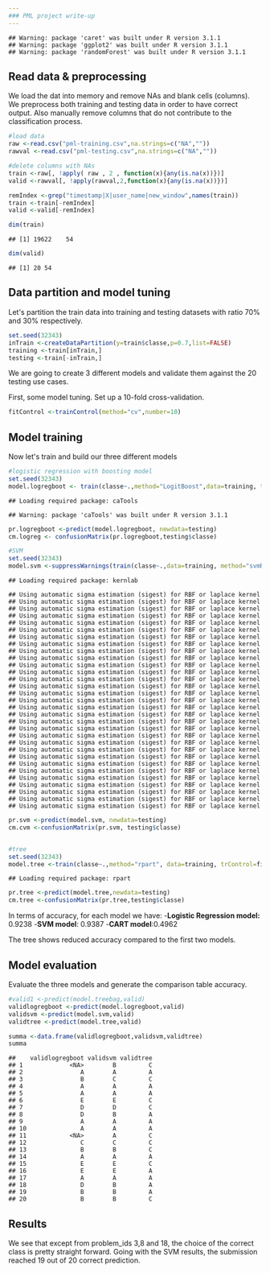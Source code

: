 ```yaml
---
### PML project write-up
---
```



```
## Warning: package 'caret' was built under R version 3.1.1
## Warning: package 'ggplot2' was built under R version 3.1.1
## Warning: package 'randomForest' was built under R version 3.1.1
```

## Read data & preprocessing
We load the dat into memory and remove NAs and blank cells (columns). We preprocess both training and testing data in order to have correct output. Also manually remove columns that do not contribute to the classification process.         


```r
#load data
raw <-read.csv("pml-training.csv",na.strings=c("NA",""))
rawval <-read.csv("pml-testing.csv",na.strings=c("NA",""))

#delete columns with NAs
train <-raw[, !apply( raw , 2 , function(x){any(is.na(x))})]
valid <-rawval[, !apply(rawval,2,function(x){any(is.na(x))})]

remIndex <-grep("timestamp|X|user_name|new_window",names(train))
train <-train[-remIndex]
valid <-valid[-remIndex]

dim(train)
```

```
## [1] 19622    54
```

```r
dim(valid)
```

```
## [1] 20 54
```

## Data partition and model tuning
Let's partition the train data into training and testing datasets with ratio 70% and 30% respectively.        


```r
set.seed(32343)
inTrain <-createDataPartition(y=train$classe,p=0.7,list=FALSE)
training <-train[inTrain,]
testing <-train[-inTrain,]
```

We are going to create 3 different models and validate them   against the 20 testing use cases. 

First, some model tuning. Set up a 10-fold cross-validation.


```r
fitControl <-trainControl(method="cv",number=10)
```

## Model training

Now let's train and build our three different models


```r
#logistic regression with boosting model
set.seed(32343)
model.logregboot <- train(classe~.,method="LogitBoost",data=training, trControl=fitControl)
```

```
## Loading required package: caTools
```

```
## Warning: package 'caTools' was built under R version 3.1.1
```

```r
pr.logregboot <-predict(model.logregboot, newdata=testing)
cm.logreg <- confusionMatrix(pr.logregboot,testing$classe)

#SVM 
set.seed(32343)
model.svm <-suppressWarnings(train(classe~.,data=training, method="svmRadialCost", trControl=fitControl))
```

```
## Loading required package: kernlab
```

```
## Using automatic sigma estimation (sigest) for RBF or laplace kernel 
## Using automatic sigma estimation (sigest) for RBF or laplace kernel 
## Using automatic sigma estimation (sigest) for RBF or laplace kernel 
## Using automatic sigma estimation (sigest) for RBF or laplace kernel 
## Using automatic sigma estimation (sigest) for RBF or laplace kernel 
## Using automatic sigma estimation (sigest) for RBF or laplace kernel 
## Using automatic sigma estimation (sigest) for RBF or laplace kernel 
## Using automatic sigma estimation (sigest) for RBF or laplace kernel 
## Using automatic sigma estimation (sigest) for RBF or laplace kernel 
## Using automatic sigma estimation (sigest) for RBF or laplace kernel 
## Using automatic sigma estimation (sigest) for RBF or laplace kernel 
## Using automatic sigma estimation (sigest) for RBF or laplace kernel 
## Using automatic sigma estimation (sigest) for RBF or laplace kernel 
## Using automatic sigma estimation (sigest) for RBF or laplace kernel 
## Using automatic sigma estimation (sigest) for RBF or laplace kernel 
## Using automatic sigma estimation (sigest) for RBF or laplace kernel 
## Using automatic sigma estimation (sigest) for RBF or laplace kernel 
## Using automatic sigma estimation (sigest) for RBF or laplace kernel 
## Using automatic sigma estimation (sigest) for RBF or laplace kernel 
## Using automatic sigma estimation (sigest) for RBF or laplace kernel 
## Using automatic sigma estimation (sigest) for RBF or laplace kernel 
## Using automatic sigma estimation (sigest) for RBF or laplace kernel 
## Using automatic sigma estimation (sigest) for RBF or laplace kernel 
## Using automatic sigma estimation (sigest) for RBF or laplace kernel 
## Using automatic sigma estimation (sigest) for RBF or laplace kernel 
## Using automatic sigma estimation (sigest) for RBF or laplace kernel 
## Using automatic sigma estimation (sigest) for RBF or laplace kernel 
## Using automatic sigma estimation (sigest) for RBF or laplace kernel 
## Using automatic sigma estimation (sigest) for RBF or laplace kernel 
## Using automatic sigma estimation (sigest) for RBF or laplace kernel 
## Using automatic sigma estimation (sigest) for RBF or laplace kernel
```

```r
pr.svm <-predict(model.svm, newdata=testing)
cm.cvm <-confusionMatrix(pr.svm, testing$classe)


#tree
set.seed(32343)
model.tree <-train(classe~.,method="rpart", data=training, trControl=fitControl)
```

```
## Loading required package: rpart
```

```r
pr.tree <-predict(model.tree,newdata=testing)
cm.tree <-confusionMatrix(pr.tree,testing$classe)
```

In terms of accuracy, for each model we have:
-**Logistic Regression model:** 0.9238
-**SVM model**: 0.9387
-**CART model**:0.4962

The tree shows reduced accuracy compared to the first two models.

## Model evaluation

Evaluate the three models and generate the comparison table accuracy.  
        

```r
#valid1 <-predict(model.treebag,valid)
validlogregboot <-predict(model.logregboot,valid)
validsvm <-predict(model.svm,valid)
validtree <-predict(model.tree,valid)

summa <-data.frame(validlogregboot,validsvm,validtree)
summa
```

```
##    validlogregboot validsvm validtree
## 1             <NA>        B         C
## 2                A        A         A
## 3                B        C         C
## 4                A        A         A
## 5                A        A         A
## 6                E        E         C
## 7                D        D         C
## 8                D        B         A
## 9                A        A         A
## 10               A        A         A
## 11            <NA>        A         C
## 12               C        C         C
## 13               B        B         C
## 14               A        A         A
## 15               E        E         C
## 16               E        E         A
## 17               A        A         A
## 18               D        B         A
## 19               B        B         A
## 20               B        B         C
```

## Results 

We see that except from problem_ids 3,8 and 18, the choice of the correct class is pretty straight forward. 
Going with the SVM results, the submission reached 19 out of 20 correct prediction.    
